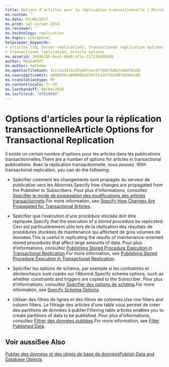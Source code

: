 ```yaml
---
title: Options d’articles pour la réplication transactionnelle | Microsoft Docs
ms.custom: ''
ms.date: 03/06/2017
ms.prod: sql-server-2014
ms.reviewer: ''
ms.technology: replication
ms.topic: conceptual
helpviewer_keywords:
- articles [SQL Server replication], transactional replication options
- transactional replication, article options
ms.assetid: 3469b185-0ea5-4690-a71c-717230d886b6
author: MashaMSFT
ms.author: mathoma
ms.openlocfilehash: 1cc13a3d11e35ed47eac4ff401fb8b7cb607b32b
ms.sourcegitcommit: ad4d92dce894592a259721a1571b1d8736abacdb
ms.translationtype: MT
ms.contentlocale: fr-FR
ms.lasthandoff: 08/04/2020
ms.locfileid: "87610592"
---
```

# <a name="article-options-for-transactional-replication"></a><span data-ttu-id="a0bde-102">Options d'articles pour la réplication transactionnelle</span><span class="sxs-lookup"><span data-stu-id="a0bde-102">Article Options for Transactional Replication</span></span>
  <span data-ttu-id="a0bde-103">Il existe un certain nombre d'options pour les articles dans les publications transactionnelles.</span><span class="sxs-lookup"><span data-stu-id="a0bde-103">There are a number of options for articles in transactional publications.</span></span> <span data-ttu-id="a0bde-104">Avec la réplication transactionnelle, vous pouvez :</span><span class="sxs-lookup"><span data-stu-id="a0bde-104">With transactional replication, you can do the following:</span></span>  
  
-   <span data-ttu-id="a0bde-105">Spécifier comment les changements sont propagés du serveur de publication vers les Abonnés.</span><span class="sxs-lookup"><span data-stu-id="a0bde-105">Specify how changes are propagated from the Publisher to Subscribers.</span></span> <span data-ttu-id="a0bde-106">Pour plus d’informations, consultez [Spécifier le mode de propagation des modifications des articles transactionnels](transactional-articles-specify-how-changes-are-propagated.md).</span><span class="sxs-lookup"><span data-stu-id="a0bde-106">For more information, see [Specify How Changes Are Propagated for Transactional Articles](transactional-articles-specify-how-changes-are-propagated.md).</span></span>  
  
-   <span data-ttu-id="a0bde-107">Spécifier que l'exécution d'une procédure stockée doit être répliquée.</span><span class="sxs-lookup"><span data-stu-id="a0bde-107">Specify that the execution of a stored procedure be replicated.</span></span> <span data-ttu-id="a0bde-108">Ceci est particulièrement utile lors de la réplication des résultats de procédures stockées de maintenance qui affectent de gros volumes de données.</span><span class="sxs-lookup"><span data-stu-id="a0bde-108">This is useful in replicating the results of maintenance-oriented stored procedures that affect large amounts of data.</span></span> <span data-ttu-id="a0bde-109">Pour plus d’informations, consultez [Publishing Stored Procedure Execution in Transactional Replication](publishing-stored-procedure-execution-in-transactional-replication.md).</span><span class="sxs-lookup"><span data-stu-id="a0bde-109">For more information, see [Publishing Stored Procedure Execution in Transactional Replication](publishing-stored-procedure-execution-in-transactional-replication.md).</span></span>  
  
-   <span data-ttu-id="a0bde-110">Spécifier les options de schéma, par exemple si les contraintes et déclencheurs sont copiés sur l'Abonné.</span><span class="sxs-lookup"><span data-stu-id="a0bde-110">Specify schema options, such as whether constraints and triggers are copied to the Subscriber.</span></span> <span data-ttu-id="a0bde-111">Pour plus d’informations, consultez [Spécifier des options de schéma](../publish/specify-schema-options.md).</span><span class="sxs-lookup"><span data-stu-id="a0bde-111">For more information, see [Specify Schema Options](../publish/specify-schema-options.md).</span></span>  
  
-   <span data-ttu-id="a0bde-112">Utiliser des filtres de lignes et des filtres de colonnes.</span><span class="sxs-lookup"><span data-stu-id="a0bde-112">Use row filters and column filters.</span></span> <span data-ttu-id="a0bde-113">Le filtrage des articles d'une table vous permet de créer des partitions de données à publier.</span><span class="sxs-lookup"><span data-stu-id="a0bde-113">Filtering table articles enables you to create partitions of data to be published.</span></span> <span data-ttu-id="a0bde-114">Pour plus d’informations, consultez [Filtrer des données publiées](../publish/filter-published-data.md).</span><span class="sxs-lookup"><span data-stu-id="a0bde-114">For more information, see [Filter Published Data](../publish/filter-published-data.md).</span></span>  
  
## <a name="see-also"></a><span data-ttu-id="a0bde-115">Voir aussi</span><span class="sxs-lookup"><span data-stu-id="a0bde-115">See Also</span></span>  
 [<span data-ttu-id="a0bde-116">Publier des données et des objets de base de données</span><span class="sxs-lookup"><span data-stu-id="a0bde-116">Publish Data and Database Objects</span></span>](../publish/publish-data-and-database-objects.md)  
  
  
